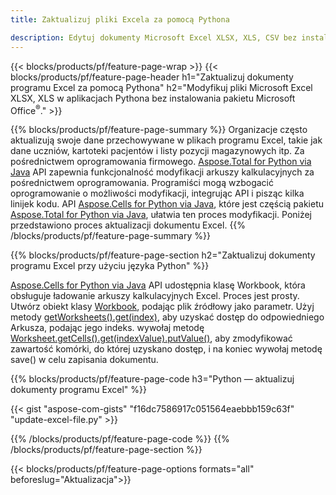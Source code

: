 ```yaml
---
title: Zaktualizuj pliki Excela za pomocą Pythona 

description: Edytuj dokumenty Microsoft Excel XLSX, XLS, CSV bez instalowania pakietu Microsoft Office w aplikacjach Pythona
---
```


{{< blocks/products/pf/feature-page-wrap >}}
{{< blocks/products/pf/feature-page-header h1="Zaktualizuj dokumenty programu Excel za pomocą Pythona" h2="Modyfikuj pliki Microsoft Excel XLSX, XLS w aplikacjach Pythona bez instalowania pakietu Microsoft Office<sup>&reg;</sup>." >}}

{{% blocks/products/pf/feature-page-summary %}}
Organizacje często aktualizują swoje dane przechowywane w plikach programu Excel, takie jak dane uczniów, kartoteki pacjentów i listy pozycji magazynowych itp. Za pośrednictwem oprogramowania firmowego. [Aspose.Total for Python via Java](https://products.aspose.com/total/python-java/) API zapewnia funkcjonalność modyfikacji arkuszy kalkulacyjnych za pośrednictwem oprogramowania. Programiści mogą wzbogacić oprogramowanie o możliwości modyfikacji, integrując API i pisząc kilka linijek kodu. API [Aspose.Cells for Python via Java](https://products.aspose.com/cells/python-java/), które jest częścią pakietu [Aspose.Total for Python via Java](https://products.aspose.com/total/python-java/), ułatwia ten proces modyfikacji. Poniżej przedstawiono proces aktualizacji dokumentu Excel.
{{% /blocks/products/pf/feature-page-summary  %}}

{{% blocks/products/pf/feature-page-section  h2="Zaktualizuj dokumenty programu Excel przy użyciu języka Python" %}}

[Aspose.Cells for Python via Java](https://products.aspose.com/cells/python-java/) API udostępnia klasę Workbook, która obsługuje ładowanie arkuszy kalkulacyjnych Excel. Proces jest prosty. Utwórz obiekt klasy [Workbook](https://reference.aspose.com/cells/python-java/asposecells.api/Workbook), podając plik źródłowy jako parametr. Użyj metody [getWorksheets().get(index)](https://reference.aspose.com/cells/python/asposecells.api/workbook#Worksheets), aby uzyskać dostęp do odpowiedniego Arkusza, podając jego indeks. wywołaj metodę [Worksheet.getCells().get(indexValue).putValue()](https://reference.aspose.com/cells/python/asposecells.api/worksheet#Cells), aby zmodyfikować zawartość komórki, do której uzyskano dostęp, i na koniec wywołaj metodę save() w celu zapisania dokumentu.

{{% blocks/products/pf/feature-page-code h3="Python — aktualizuj dokumenty programu Excel" %}}

{{< gist "aspose-com-gists" "f16dc7586917c051564eaebbb159c63f" "update-excel-file.py" >}}

{{% /blocks/products/pf/feature-page-code  %}}
{{% /blocks/products/pf/feature-page-section %}}

{{< blocks/products/pf/feature-page-options formats="all" beforeslug="Aktualizacja">}}